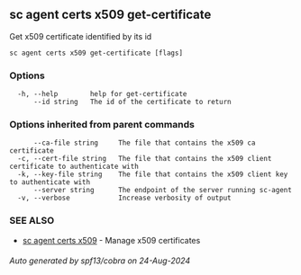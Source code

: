 ## sc agent certs x509 get-certificate

Get x509 certificate identified by its id

```
sc agent certs x509 get-certificate [flags]
```

### Options

```
  -h, --help        help for get-certificate
      --id string   The id of the certificate to return
```

### Options inherited from parent commands

```
      --ca-file string     The file that contains the x509 ca certificate
  -c, --cert-file string   The file that contains the x509 client certificate to authenticate with
  -k, --key-file string    The file that contains the x509 client key to authenticate with
      --server string      The endpoint of the server running sc-agent
  -v, --verbose            Increase verbosity of output
```

### SEE ALSO

* [sc agent certs x509](sc_agent_certs_x509.md)	 - Manage x509 certificates

###### Auto generated by spf13/cobra on 24-Aug-2024
